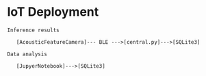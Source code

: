 # IoT Deployment

```
Inference results

   [AcousticFeatureCamera]--- BLE --->[central.py]--->[SQLite3]

Data analysis

   [JupyerNotebook]--->[SQLite3]

```
